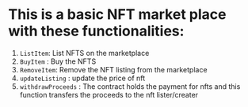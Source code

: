 # This is a basic NFT market place with these functionalities:
1. `ListItem`: List NFTS on the marketplace
2. `BuyItem` : Buy the NFTS
3. `RemoveItem`: Remove the NFT listing from the marketplace
4. `updateListing` : update the price of nft
5. `withdrawProceeds` : The contract holds the payment for nfts and this function transfers the proceeds to the nft lister/creater  
